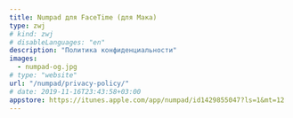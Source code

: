 ```yaml
---
title: Numpad для FaceTime (для Мака)
type: zwj
# kind: zwj
# disableLanguages: "en"
description: "Политика конфиденциальности"
images:
  - numpad-og.jpg
# type: "website"
url: "/numpad/privacy-policy/"
# date: 2019-11-16T23:43:58+03:00
appstore: https://itunes.apple.com/app/numpad/id1429855047?ls=1&mt=12
---
```

